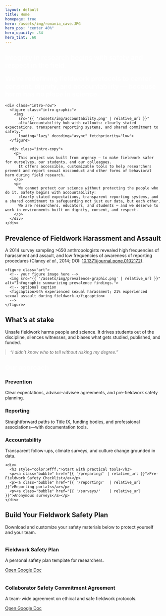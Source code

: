 ```yaml
---
layout: default
title: Home
homepage: true
hero: /assets/img/romania_cave.JPG
hero_pos: "center 40%"
hero_opacity: .34
hero_tint: .60
---
```


<!-- 1) Intro -->
<section class="pillband pill--orange pill--clip-right">
  <div class="section intro">
    <div class="intro-title">
      <h1 style="color:#fff;"><strong>Integrity in research begins with safety and respect in the field.</strong></h1>
      <h2 style="margin-top:.5em; font-weight:normal; color:#fff;">
        <strong>We’re redefining fieldwork protocols to center consent, dignity, and accountability — because harm has no place in science.</strong>
      </h2>
    </div>

    <div class="intro-row">
      <figure class="intro-graphic">
        <img
          src="{{ '/assets/img/accountability.png' | relative_url }}"
          alt="Accountability hub with callouts: clearly stated expectations, transparent reporting systems, and shared commitment to safety."
          loading="lazy" decoding="async" fetchpriority="low">
      </figure>

      <div class="intro-copy">
        <p>
          This project was built from urgency — to make fieldwork safer for ourselves, our students, and our colleagues.
          It offers accessible, customizable tools to help researchers prevent and report sexual misconduct and other forms of behavioral harm during field research.
        </p>
        <p>
          We cannot protect our science without protecting the people who do it. Safety begins with accountability:
          clearly stated expectations, transparent reporting systems, and a shared commitment to safeguarding not just our data, but each other.
          We are researchers, educators, and students — and we deserve to work in environments built on dignity, consent, and respect.
        </p>
      </div>
    </div>
  </div>
</section>

<!-- 2) prevalence -->
<section class="pillband pill--soil">
  <div class="section split">
    <div class="text">
      <h2>Prevalence of Fieldwork Harassment and Assault</h2>
      <p>
        A 2014 survey sampling &gt;650 anthropologists revealed high frequencies of harassment and assault,
        and low frequencies of awareness of reporting procedures (Clancy <em>et&nbsp;al.</em>, 2014;
        DOI: <a href="https://doi.org/10.1371/journal.pone.0102172">10.1371/journal.pone.0102172</a>).
      </p>
      <!-- you can add more supporting sentences here if you like -->
    </div>

    <figure class="art">
      <!-- your figure image here -->
      <img src="{{ '/assets/img/prevalence-graphic.png' | relative_url }}" alt="Infographic summarizing prevalence findings.">
      <!-- optional caption
      <figcaption>64% experienced sexual harassment; 21% experienced sexual assault during fieldwork.</figcaption>
      -->
    </figure>
  </div>
</section>

<!-- 3) What’s at stake -->
<section class="pillband pill--sage pill--clip-right">
  <div class="section">
    <h2>What’s at stake</h2>
    <p>Unsafe fieldwork harms people and science. It drives students out of the discipline, silences witnesses, and biases what gets studied, published, and funded.</p>
    <blockquote style="margin:0; font-style:italic; opacity:.95">
      “I didn’t know who to tell without risking my degree.”
    </blockquote>
  </div>
</section>

<!-- 4) Our approach -->
<section class="pillband pill--slate pill--clip-left">
  <div class="section" style="gap:22px;">
    <h2 style="color:#fff; margin-bottom:.2em;">Our approach</h2>
    <div class="section" style="padding:0; grid-template-columns:repeat(auto-fit,minmax(240px,1fr)); gap:16px;">
      <div class="card">
        <h3>Prevention</h3>
        <p>Clear expectations, advisor–advisee agreements, and pre-fieldwork safety planning.</p>
      </div>
      <div class="card">
        <h3>Reporting</h3>
        <p>Straightforward paths to Title IX, funding bodies, and professional associations—with documentation tools.</p>
      </div>
      <div class="card">
        <h3>Accountability</h3>
        <p>Transparent follow-ups, climate surveys, and culture change grounded in data.</p>
      </div>
    </div>

    <div>
      <h3 style="color:#fff;">Start with practical tools</h3>
      <p><a class="bubble" href="{{ '/preparing/' | relative_url }}">Pre-Fieldwork Safety Checklist</a></p>
      <p><a class="bubble" href="{{ '/reporting/'  | relative_url }}">Reporting portals</a></p>
      <p><a class="bubble" href="{{ '/surveys/'    | relative_url }}">Anonymous surveys</a></p>
    </div>
  </div>
</section>

<!-- Optional: Resources block (standard section, no pill) -->
<section class="section">
  <div class="docs-container safety-plan">
    <h2>Build Your Fieldwork Safety Plan</h2>
    <p>Download and customize your safety materials below to protect yourself and your team.</p>
    <div class="doc-links" style="display:grid; grid-template-columns:repeat(auto-fit,minmax(260px,1fr)); gap:16px;">
      <div class="doc-card card">
        <h3>Fieldwork Safety Plan</h3>
        <p>A personal safety plan template for researchers.</p>
        <a href="https://docs.google.com/document/d/1OkEMW4VhpsccA_VZTTEvgBBq5vs0mCOEDg9Xk6f34Ss/edit?usp=sharing"
           target="_blank" rel="noopener noreferrer">Open Google Doc</a>
      </div>
      <div class="doc-card card">
        <h3>Collaborator Safety Commitment Agreement</h3>
        <p>A team-wide agreement on ethical and safe fieldwork protocols.</p>
        <a href="https://docs.google.com/document/d/18SmymYAFKUz_drbDhcsx8NWaiNG6-SQflWPj0OaZ76c/edit?usp=sharing"
           target="_blank" rel="noopener noreferrer">Open Google Doc</a>
      </div>
    </div>
  </div>
</section>
